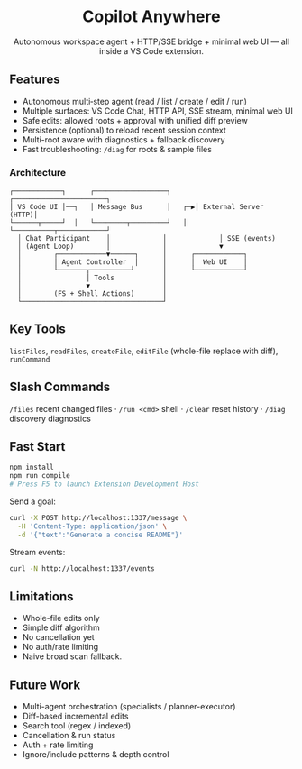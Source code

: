 <div align="center">

# Copilot Anywhere

Autonomous workspace agent + HTTP/SSE bridge + minimal web UI — all inside a VS Code extension.

</div>

## Features
* Autonomous multi‑step agent (read / list / create / edit / run)
* Multiple surfaces: VS Code Chat, HTTP API, SSE stream, minimal web UI
* Safe edits: allowed roots + approval with unified diff preview
* Persistence (optional) to reload recent session context
* Multi-root aware with diagnostics + fallback discovery
* Fast troubleshooting: `/diag` for roots & sample files

### Architecture
```
┌────────────┐      ┌──────────────────┐      ┌───────────────────────┐
│ VS Code UI │──┐   │ Message Bus      │   ┌─▶│ External Server (HTTP)│
└──────┬─────┘  │   └────────┬─────────┘   │  └──────────┬────────────┘
  │ Chat Participant    │             │             │ SSE (events)
  │ (Agent Loop)        │             │             ▼
  │        ┌────────────▼──────┐      │      ┌────────────┐
  │        │ Agent Controller  │      │      │  Web UI    │
  │        └───────┬──────────┘       │      └────────────┘
  │                │ Tools            │
  │                ▼                  │
  │        (FS + Shell Actions)       │
  └───────────────────────────────────┘
```

## Key Tools
`listFiles`, `readFiles`, `createFile`, `editFile` (whole-file replace with diff), `runCommand`

## Slash Commands
`/files` recent changed files · `/run <cmd>` shell · `/clear` reset history · `/diag` discovery diagnostics

## Fast Start
```bash
npm install
npm run compile
# Press F5 to launch Extension Development Host
```
Send a goal:
```bash
curl -X POST http://localhost:1337/message \
  -H 'Content-Type: application/json' \
  -d '{"text":"Generate a concise README"}'
```
Stream events:
```bash
curl -N http://localhost:1337/events
```

## Limitations
- Whole-file edits only
- Simple diff algorithm
- No cancellation yet
- No auth/rate limiting
- Naive broad scan fallback.

## Future Work
* Multi-agent orchestration (specialists / planner-executor)
* Diff-based incremental edits
* Search tool (regex / indexed)
* Cancellation & run status
* Auth + rate limiting
* Ignore/include patterns & depth control
